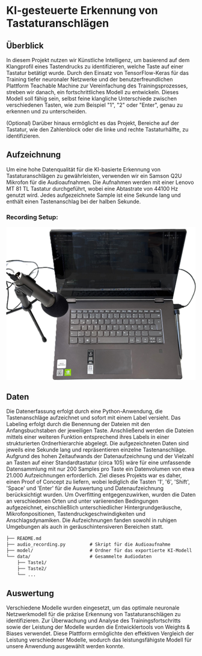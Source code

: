 # KI-gesteuerte Erkennung von Tastaturanschlägen

## Überblick

In diesem Projekt nutzen wir Künstliche Intelligenz, um basierend auf dem Klangprofil eines Tastendrucks zu identifizieren, welche Taste auf einer Tastatur betätigt wurde. Durch den Einsatz von TensorFlow-Keras für das Training tiefer neuronaler Netzwerke und der benutzerfreundlichen Plattform Teachable Machine zur Vereinfachung des Trainingsprozesses, streben wir danach, ein fortschrittliches Modell zu entwickeln. Dieses Modell soll fähig sein, selbst feine klangliche Unterschiede zwischen verschiedenen Tasten, wie zum Beispiel "1", "2" oder "Enter", genau zu erkennen und zu unterscheiden.

(Optional) Darüber hinaus ermöglicht es das Projekt, Bereiche auf der Tastatur, wie den Zahlenblock oder die linke und rechte Tastaturhälfte, zu identifizieren.

## Aufzeichnung

Um eine hohe Datenqualität für die KI-basierte Erkennung von Tastaturanschlägen zu gewährleisten, verwenden wir ein Samson Q2U Mikrofon für die Audioaufnahmen. Die Aufnahmen werden mit einer Lenovo MT 81 TL Tastatur durchgeführt, wobei eine Abtastrate von 44100 Hz genutzt wird. Jedes aufgezeichnete Sample ist eine Sekunde lang und enthält einen Tastenanschlag bei der halben Sekunde.

### Recording Setup:

![Recording Setup](./etc/recording_setup.JPEG "Recording Setup")

## Daten

Die Datenerfassung erfolgt durch eine Python-Anwendung, die Tastenanschläge aufzeichnet und sofort mit einem Label versieht. Das Labeling erfolgt durch die Benennung der Dateien mit den Anfangsbuchstaben der jeweiligen Taste. Anschließend werden die Dateien mittels einer weiteren Funktion entsprechend ihres Labels in einer strukturierten Ordnerhierarchie abgelegt. Die aufgezeichneten Daten sind jeweils eine Sekunde lang und repräsentieren einzelne Tastenanschläge. Aufgrund des hohen Zeitaufwands der Datenaufzeichnung und der Vielzahl an Tasten auf einer Standardtastatur (circa 105) wäre für eine umfassende Datensammlung mit nur 200 Samples pro Taste ein Datenvolumen von etwa 21.000 Aufzeichnungen erforderlich. Ziel dieses Projekts war es daher, einen Proof of Concept zu liefern, wobei lediglich die Tasten '1', '6', 'Shift', 'Space' und 'Enter' für die Auswertung und Datenaufzeichnung berücksichtigt wurden. Um Overfitting entgegenzuwirken, wurden die Daten an verschiedenen Orten und unter variierenden Bedingungen aufgezeichnet, einschließlich unterschiedlicher Hintergrundgeräusche, Mikrofonpositionen, Tastendruckgeschwindigkeiten und Anschlagsdynamiken. Die Aufzeichnungen fanden sowohl in ruhigen Umgebungen als auch in geräuschintensiveren Bereichen statt.

```.
├── README.md
├── audio_recording.py         # Skript für die Audioaufnahme
├── model/                     # Ordner für das exportierte KI-Modell
└── data/                      # Gesammelte Audiodaten
    ├── Taste1/
    ├── Taste2/
    └── ...
```

## Auswertung

Verschiedene Modelle wurden eingesetzt, um das optimale neuronale Netzwerkmodell für die präzise Erkennung von Tastaturanschlägen zu identifizieren. Zur Überwachung und Analyse des Trainingsfortschritts sowie der Leistung der Modelle wurden die Entwicklertools von Weights & Biases verwendet. Diese Plattform ermöglichte den effektiven Vergleich der Leistung verschiedener Modelle, wodurch das leistungsfähigste Modell für unsere Anwendung ausgewählt werden konnte.
